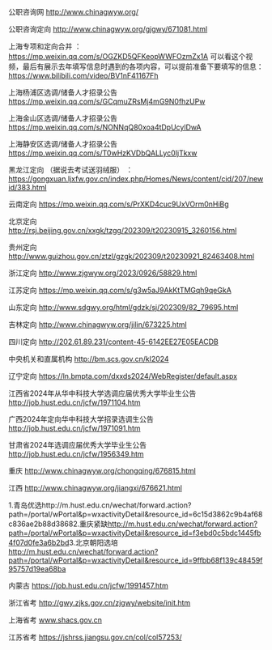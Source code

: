 
公职咨询网 http://www.chinagwyw.org/

公职咨询定向  http://www.chinagwyw.org/gjgwy/671081.html

上海专项和定向合并 ：https://mp.weixin.qq.com/s/OGZKD5QFKeopWWFOzmZx1A
可以看这个视频，最后有展示去年填写信息时遇到的各项内容，可以提前准备下要填写的信息：https://www.bilibili.com/video/BV1nF41167Fh


上海杨浦区选调/储备人才招录公告  https://mp.weixin.qq.com/s/GCqmuZRsMj4mG9N0fhzUPw

上海金山区选调/储备人才招录公告 https://mp.weixin.qq.com/s/NONNqQ80xoa4tDpUcylDwA

上海静安区选调/储备人才招录公告 https://mp.weixin.qq.com/s/T0wHzKVDbQALLyc0IjTkxw


黑龙江定向 （据说去考试送羽绒服） ：  https://gongxuan.ljxfw.gov.cn/index.php/Homes/News/content/cid/207/newid/383.html

云南定向 https://mp.weixin.qq.com/s/PrXKD4cuc9UxVOrm0nHiBg

北京定向  http://rsj.beijing.gov.cn/xxgk/tzgg/202309/t20230915_3260156.html

贵州定向  http://www.guizhou.gov.cn/ztzl/gzgk/202309/t20230921_82463408.html

浙江定向  http://www.zjgwyw.org/2023/0926/58829.html

江苏定向  https://mp.weixin.qq.com/s/g3w5aJ9AkKtTMGqh9qeGkA

山东定向   http://www.sdgwy.org/html/gdzk/sj/202309/82_79695.html

吉林定向   http://www.chinagwyw.org/jilin/673225.html

四川定向  http://202.61.89.231/content-45-6142EE27E05EACDB

中央机关和直属机构    http://bm.scs.gov.cn/kl2024 

辽宁定向   https://ln.bmpta.com/dxxds2024/WebRegister/default.aspx

江西省2024年从华中科技大学选调应届优秀大学毕业生公告
http://job.hust.edu.cn/jcfw/1971104.htm

广西2024年定向华中科技大学招录选调生公告
http://job.hust.edu.cn/jcfw/1971091.htm

甘肃省2024年选调应届优秀大学毕业生公告
http://job.hust.edu.cn/jcfw/1956349.htm

重庆   http://www.chinagwyw.org/chongqing/676815.html

江西   http://www.chinagwyw.org/jiangxi/676621.html

1.青岛优选http://m.hust.edu.cn/wechat/forward.action?path=/portal/wPortal&p=wxactivityDetail&resource_id=6c15d3862c9b4af68c836ae2b88d3868
​
​2.重庆紧缺​http://m.hust.edu.cn/wechat/forward.action?path=/portal/wPortal&p=wxactivityDetail&resource_id=f3ebd0c5bdc1445fb4f07d0fe3a6b2bd
​
​3.北京朝阳选培​http://m.hust.edu.cn/wechat/forward.action?path=/portal/wPortal&p=wxactivityDetail&resource_id=9ffbb68f139c48459f95757d19ea68ba

内蒙古  https://job.hust.edu.cn/jcfw/1991457.htm

浙江省考  http://gwy.zjks.gov.cn/zjgwy/website/init.htm

上海省考  www.shacs.gov.cn

江苏省考  https://jshrss.jiangsu.gov.cn/col/col57253/


























